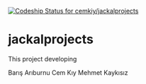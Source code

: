 [ ![Codeship Status for cemkiy/jackalprojects](https://codeship.com/projects/3f387e20-5afc-0132-4e33-022e5ac315ca/status)](https://codeship.com/projects/50445)

jackalprojects
==============
This project developing 

Barış Arıburnu
Cem Kıy
Mehmet Kaykısız
